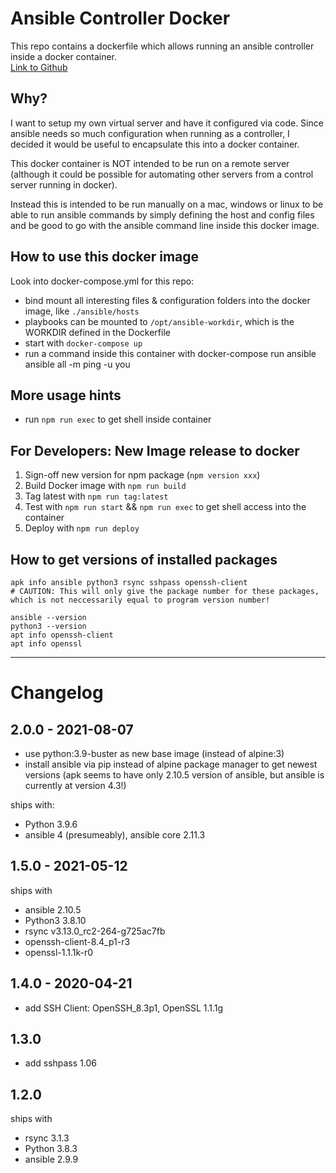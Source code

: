 # Ansible Controller Docker

This repo contains a dockerfile which allows running an ansible controller inside a docker container.  
[Link to Github](https://github.com/vservtech/ansible-controller-docker)

## Why?

I want to setup my own virtual server and have it configured via code. 
Since ansible needs so much configuration when running as a controller, 
I decided it would be useful to encapsulate this into a docker container. 

This docker container is NOT intended to be run on a remote server (although it could be possible for automating other servers from a control server running in docker). 

Instead this is intended to be run manually on a mac, windows or linux to be able to run ansible commands by simply defining the host and config files 
and be good to go with the ansible command line inside this docker image.

## How to use this docker image

Look into docker-compose.yml for this repo: 
- bind mount all interesting files & configuration folders into the docker image, like `./ansible/hosts`
- playbooks can be mounted to `/opt/ansible-workdir`, which is the WORKDIR defined in the Dockerfile
- start with `docker-compose up`
- run a command inside this container with docker-compose run ansible ansible all -m ping -u you 

## More usage hints 

- run `npm run exec` to get shell inside container 

## For Developers: New Image release to docker

1. Sign-off new version for npm package (`npm version xxx`)
2. Build Docker image with `npm run build`
3. Tag latest with `npm run tag:latest`
4. Test with `npm run start` && `npm run exec` to get shell access into the container
5. Deploy with `npm run deploy`

## How to get versions of installed packages 

```
apk info ansible python3 rsync sshpass openssh-client
# CAUTION: This will only give the package number for these packages, which is not neccessarily equal to program version number!

ansible --version
python3 --version
apt info openssh-client
apt info openssl
```

------

# Changelog 

## 2.0.0 - 2021-08-07

- use python:3.9-buster as new base image (instead of alpine:3)
- install ansible via pip instead of alpine package manager to get newest versions 
  (apk seems to have only 2.10.5 version of ansible, but ansible is currently at version 4.3!)

ships with: 

- Python 3.9.6
- ansible 4 (presumeably), ansible core 2.11.3 

## 1.5.0 - 2021-05-12

ships with 

- ansible 2.10.5
- Python3 3.8.10
- rsync v3.13.0_rc2-264-g725ac7fb
- openssh-client-8.4_p1-r3
- openssl-1.1.1k-r0

## 1.4.0 - 2020-04-21

- add SSH Client:  OpenSSH_8.3p1, OpenSSL 1.1.1g 

## 1.3.0

- add sshpass 1.06

## 1.2.0 

ships with  

- rsync 3.1.3
- Python 3.8.3
- ansible 2.9.9


